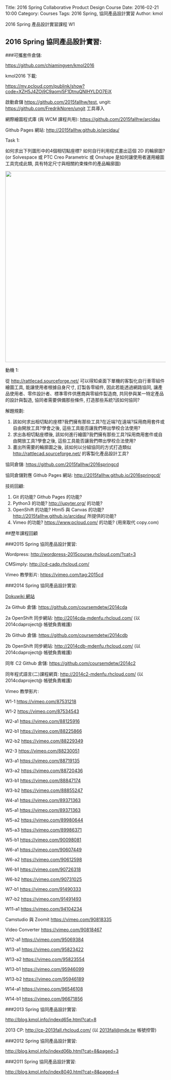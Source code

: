 Title: 2016 Spring Collaborative Product Design Course
Date: 2016-02-21 10:00
Category: Courses
Tags: 2016 Spring, 協同產品設計實習
Author: kmol

2016 Spring 產品設計實習課程 W1

<!-- PELICAN_END_SUMMARY -->

## 2016 Spring 協同產品設計實習:

###可攜套件倉儲:

<https://github.com/chiamingyen/kmol2016>

kmol2016 下載:

<https://my.pcloud.com/publink/show?code=XZH5J4ZOj9C9aomi5F1DtnuQNIHYLDO7EjX>

啟動倉儲 <https://github.com/2015fallhw/test>, ungit: <https://github.com/FredrikNoren/ungit> 工具導入

網際繪圖程式庫 (與 WCM 課程共用): <https://github.com/2015fallhw/arcidau>

Github Pages 網站: <http://2015fallhw.github.io/arcidau/>

Task 1: 

如何求出下列圖形中的4個相切點座標? 如何自行利用程式畫出這個 2D 的輪廓圖? (or Solvespace 或 PTC Creo Parametric 或 Onshape 是如何讓使用者運用繪圖工具完成此類, 具有特定尺寸與相關約束條件的產品輪廓圖)

<img src="http://chiamingyen.github.io/kmolab_data/files/2016cd_task1.png" width="600" />

動機 1:

從 <http://rattlecad.sourceforge.net/> 可以得知桌面下單機的客製化自行車零組件繪圖工具, 能讓使用者根據自身尺寸, 訂製各零組件, 因此若能透過網路協同, 讓產品使用者、零件設計者、標準零件供應商與零組件製造商, 共同參與某一特定產品的設計與製造, 協同者需要俱備那些條件, 打造那些系統?該如何協同?

解題規劃:

1. 該如何求出相切點的座標?我們擁有那些工具?在近端?在遠端?採用商用套件或自由開放工具?學會之後, 這些工具能否讓我們帶出學校合法使用?
2. 求出各相切點座標後, 該如何進行繪圖?我們擁有那些工具?採用商用套件或自由開放工具?學會之後, 這些工具能否讓我們帶出學校合法使用?
3. 畫出所需要的輪廓圖之後, 該如何以分組協同的方式打造類似 <http://rattlecad.sourceforge.net/> 的客製化產品設計工具?

協同倉儲: <https://github.com/2015fallhw/2016springcd>

協同倉儲對應 Github Pages 網站: <http://2015fallhw.github.io/2016springcd/>

技術回顧:

1. Git 的功能? Github Pages 的功能?
2. Python3 的功能? <http://jupyter.org/> 的功能?
3. OpenShift 的功能? Html5 與 Canvas 的功能? <http://2015fallhw.github.io/arcidau/> 所提供的功能?
4. Vimeo 的功能? <https://www.pcloud.com/> 的功能? (用來取代 copy.com)

##歷年課程回顧

###2015 Spring 協同產品設計實習:

Wordpress: <http://wordpress-2015course.rhcloud.com/?cat=3>

CMSimply: <http://cd-cadp.rhcloud.com/>

Vimeo 教學影片: <https://vimeo.com/tag:2015cd>

###2014 Spring 協同產品設計實習:

<a href="http://wiki.mde.tw/doku.php?id=%E5%8D%94%E5%90%8C%E7%94%A2%E5%93%81%E8%A8%AD%E8%A8%88:%E5%AF%A6%E7%BF%92%E7%9B%AE%E6%A8%99">Dokuwiki 網站</a>

2a Github 倉儲: <https://github.com/coursemdetw/2014cda>

2a OpenShift 同步網站: <http://2014cda-mdenfu.rhcloud.com/> (以 2014cdaproject@ 帳號負責維護)

2b Github 倉儲: <https://github.com/coursemdetw/2014cdb>

2b OpenShift 同步網站: <http://2014cdb-mdenfu.rhcloud.com/> (以 2014cdaproject@ 帳號負責維護)

同年 C2 Github 倉儲: <https://github.com/coursemdetw/2014c2>

同年程式語言(二)課程網頁: <http://2014c2-mdenfu.rhcloud.com/> (以 2014cdaproject@ 帳號負責維護)

Vimeo 教學影片: 

W1-1 <https://vimeo.com/87531218>

W1-2 <https://vimeo.com/87534543>

W2-a1 <https://vimeo.com/88125916>

W2-b1 <https://vimeo.com/88225866>

W2-b2 <https://vimeo.com/88229349>

W2-3 <https://vimeo.com/88230051>

W3-a1 <https://vimeo.com/88719135>

W3-a2 <https://vimeo.com/88720436>

W3-b1 <https://vimeo.com/88847174>

W3-b2 <https://vimeo.com/88855247>

W4-a1 <https://vimeo.com/89371363>

W5-a1 <https://vimeo.com/89371363>

W5-a2 <https://vimeo.com/89980644>

W5-a3 <https://vimeo.com/89986371>

W5-b1 <https://vimeo.com/90098081>

W6-a1 <https://vimeo.com/90607449>

W6-a2 <https://vimeo.com/90612598>

W6-b1 <https://vimeo.com/90726318>

W6-b2 <https://vimeo.com/90731025>

W7-b1 <https://vimeo.com/91490333>

W7-b2 <https://vimeo.com/91491493>

W11-a1 <https://vimeo.com/94104234>

Camstudio 與 Zoomit <https://vimeo.com/90818335>

Video Converter <https://vimeo.com/90818467>

W12-a1 <https://vimeo.com/95069384>

W13-a1 <https://vimeo.com/95823422>

W13-a2 <https://vimeo.com/95823554>

W13-b1 <https://vimeo.com/95946099>

W13-b2 <https://vimeo.com/95946189>

W14-a1 <https://vimeo.com/96546108>

W14-b1 <https://vimeo.com/96671856>

###2013 Spring 協同產品設計實習:

<http://blog.kmol.info/indexd65e.html?cat=8>

2013 CP: <http://cp-2013fall.rhcloud.com/> (以 2013fall@mde.tw 帳號控管)

###2012 Spring 協同產品設計實習:

<http://blog.kmol.info/indexd06b.html?cat=8&paged=3>

###2011 Spring 協同產品設計實習:

<http://blog.kmol.info/index8040.html?cat=8&paged=4>